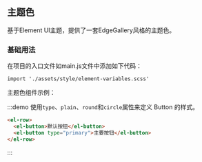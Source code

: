 ## 主题色
基于Element UI主题，提供了一套EdgeGallery风格的主题色。

### 基础用法
在项目的入口文件如main.js文件中添加如下代码：

```shell
import './assets/style/element-variables.scss'
```

主题色组件示例：

:::demo 使用`type`、`plain`、`round`和`circle`属性来定义 Button 的样式。

```html
<el-row>
  <el-button>默认按钮</el-button>
  <el-button type="primary">主要按钮</el-button>
</el-row>
```
:::
